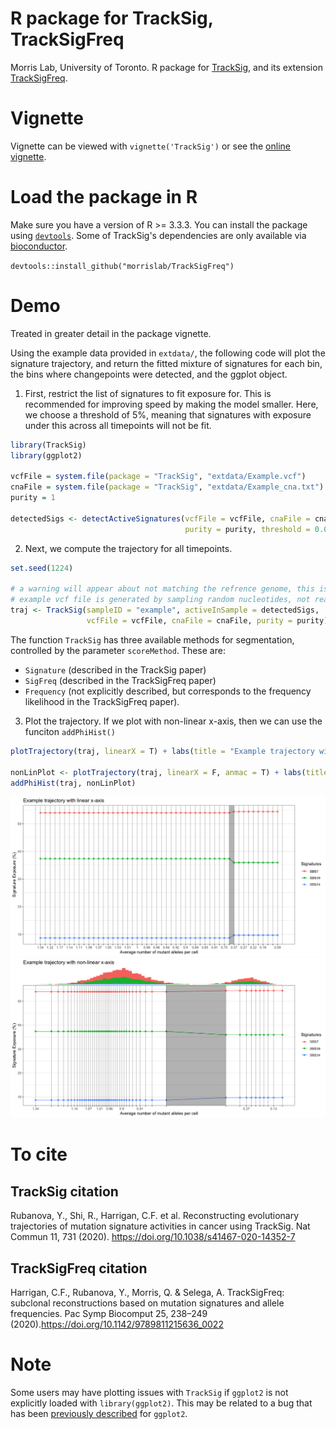 # R package for TrackSig, TrackSigFreq
Morris Lab, University of Toronto. R package for [TrackSig](https://doi.org/10.1038/s41467-020-14352-7), and its extension [TrackSigFreq](https://doi.org/10.1142/9789811215636_0022). 


# Vignette 

Vignette can be viewed with `vignette('TrackSig')` or see the [online vignette](https://morrislab.github.io/TrackSigFreq/index.html).


# Load the package in R

Make sure you have a version of R >= 3.3.3. You can install the package using [`devtools`](https://cran.r-project.org/package=devtools). Some of TrackSig's dependencies are only available via [bioconductor](https://bioconductor.org/).

`devtools::install_github("morrislab/TrackSigFreq")`

# Demo

Treated in greater detail in the package vignette.

Using the example data provided in `extdata/`, the following code will plot the signature trajectory, and return the fitted mixture of signatures for each bin, the bins where changepoints were detected, and the ggplot object.

1. First, restrict the list of signatures to fit exposure for. This is recommended for improving speed by making the model smaller. Here, we choose a threshold of 5%, meaning that signatures with exposure under this across all timepoints will not be fit. 

```r
library(TrackSig)
library(ggplot2)

vcfFile = system.file(package = "TrackSig", "extdata/Example.vcf")
cnaFile = system.file(package = "TrackSig", "extdata/Example_cna.txt")
purity = 1

detectedSigs <- detectActiveSignatures(vcfFile = vcfFile, cnaFile = cnaFile,
                                       purity = purity, threshold = 0.05)
```
2. Next, we compute the trajectory for all timepoints. 
```r
set.seed(1224)

# a warning will appear about not matching the refrence genome, this is because the
# example vcf file is generated by sampling random nucleotides, not real mutations. 
traj <- TrackSig(sampleID = "example", activeInSample = detectedSigs,
                 vcfFile = vcfFile, cnaFile = cnaFile, purity = purity)
```

The function `TrackSig` has three available methods for segmentation, controlled by the parameter `scoreMethod`. These are: 
+ `Signature` (described in the TrackSig paper) 
+ `SigFreq` (described in the TrackSigFreq paper) 
+ `Frequency` (not explicitly described, but corresponds to the frequency likelihood in the TrackSigFreq paper). 

3. Plot the trajectory. If we plot with non-linear x-axis, then we can use the funciton `addPhiHist()`

```r
plotTrajectory(traj, linearX = T) + labs(title = "Example trajectory with linear x-axis")

nonLinPlot <- plotTrajectory(traj, linearX = F, anmac = T) + labs(title = "Example trajectory with non-linear x-axis")
addPhiHist(traj, nonLinPlot)

```

![img: example plotting output](inst/extdata/linPlot.png?raw=true "Example of signature trajectory plotted with TrackSig R package")
![img: example plotting output](inst/extdata/nonLinPlot.png?raw=true "Example of signature trajectory plotted with TrackSig R package")

# To cite

## TrackSig citation

Rubanova, Y., Shi, R., Harrigan, C.F. et al. Reconstructing evolutionary trajectories of mutation signature activities in cancer using TrackSig. Nat Commun 11, 731 (2020). https://doi.org/10.1038/s41467-020-14352-7

## TrackSigFreq citation

Harrigan, C.F., Rubanova, Y., Morris, Q. & Selega, A. TrackSigFreq: subclonal reconstructions based on mutation signatures and allele frequencies. Pac Symp Biocomput 25, 238–249 (2020).https://doi.org/10.1142/9789811215636_0022



# Note

Some users may have plotting issues with `TrackSig` if `ggplot2` is not explicitly loaded with `library(ggplot2)`. This may be related to a bug that has been [previously described](https://github.com/tidyverse/ggplot2/issues/663) for `ggplot2`.
